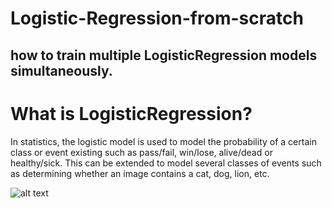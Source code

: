 # Logistic-Regression-from-scratch

## how to train multiple LogisticRegression models simultaneously.

# What is LogisticRegression?

In statistics, the logistic model is used to model the probability of a certain class or event existing such as pass/fail, win/lose, alive/dead or healthy/sick. This can be extended to model several classes of events such as determining whether an image contains a cat, dog, lion, etc.


![alt text](https://github.com/[username]/[reponame]/blob/[branch]/image.jpg?raw=true)

